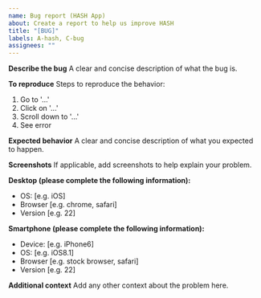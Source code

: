 ```yaml
---
name: Bug report (HASH App)
about: Create a report to help us improve HASH
title: "[BUG]"
labels: A-hash, C-bug
assignees: ""
---
```


**Describe the bug**
A clear and concise description of what the bug is.

**To reproduce**
Steps to reproduce the behavior:

1.  Go to '...'
1.  Click on '...'
1.  Scroll down to '...'
1.  See error

**Expected behavior**
A clear and concise description of what you expected to happen.

**Screenshots**
If applicable, add screenshots to help explain your problem.

**Desktop (please complete the following information):**

- OS: [e.g. iOS]
- Browser [e.g. chrome, safari]
- Version [e.g. 22]

**Smartphone (please complete the following information):**

- Device: [e.g. iPhone6]
- OS: [e.g. iOS8.1]
- Browser [e.g. stock browser, safari]
- Version [e.g. 22]

**Additional context**
Add any other context about the problem here.
